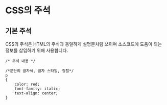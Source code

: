 CSS의 주석
==========

기본 주석
---------

CSS의 주석은 HTML의 주석과 동일하게 설명문처럼 쓰이며 소스코드에 도움이 되는 정보를 삽입하기 위해 사용합니다.

```
/* 주석 내용 */
```

```
/*문단의 글자색, 글자 스타일, 정렬*/
p
{
    color: red;
    font-family: italic;
    text-align: center;
}
```
